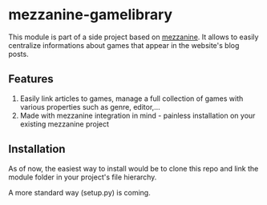 # mezzanine-gamelibrary

This module is part of a side project based on
[mezzanine](https://github.com/stephenmcd/mezzanine). It allows to
easily centralize informations about games that appear in the
website's blog posts.

## Features
1. Easily link articles to games, manage a full collection of games with various properties such as genre, editor,…
2. Made with mezzanine integration in mind - painless installation on your existing mezzanine project

## Installation

As of now, the easiest way to install would be to clone this repo and
link the module folder in your project's file hierarchy.

A more standard way (setup.py) is coming.